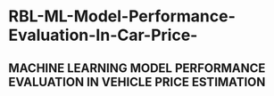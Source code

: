 # RBL-ML-Model-Performance-Evaluation-In-Car-Price-
MACHINE LEARNING MODEL PERFORMANCE EVALUATION IN VEHICLE PRICE ESTIMATION
--------
